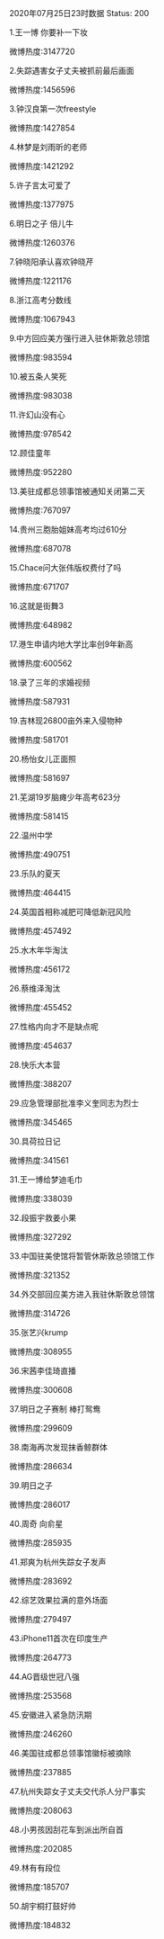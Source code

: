 2020年07月25日23时数据
Status: 200

1.王一博 你要补一下妆

微博热度:3147720

2.失踪遇害女子丈夫被抓前最后画面

微博热度:1456596

3.钟汉良第一次freestyle

微博热度:1427854

4.林梦是刘雨昕的老师

微博热度:1421292

5.许子言太可爱了

微博热度:1377975

6.明日之子 倍儿牛

微博热度:1260376

7.钟晓阳承认喜欢钟晓芹

微博热度:1221176

8.浙江高考分数线

微博热度:1067943

9.中方回应美方强行进入驻休斯敦总领馆

微博热度:983594

10.被五条人笑死

微博热度:983038

11.许幻山没有心

微博热度:978542

12.顾佳童年

微博热度:952280

13.美驻成都总领事馆被通知关闭第二天

微博热度:767097

14.贵州三胞胎姐妹高考均过610分

微博热度:687078

15.Chace问大张伟版权费付了吗

微博热度:671707

16.这就是街舞3

微博热度:648982

17.港生申请内地大学比率创9年新高

微博热度:600562

18.录了三年的求婚视频

微博热度:587931

19.吉林现26800亩外来入侵物种

微博热度:581701

20.杨怡女儿正面照

微博热度:581697

21.芜湖19岁脑瘫少年高考623分

微博热度:581415

22.温州中学

微博热度:490751

23.乐队的夏天

微博热度:464415

24.英国首相称减肥可降低新冠风险

微博热度:457492

25.水木年华淘汰

微博热度:456172

26.蔡维泽淘汰

微博热度:455452

27.性格内向才不是缺点呢

微博热度:454637

28.快乐大本营

微博热度:388207

29.应急管理部批准李义奎同志为烈士

微博热度:345465

30.具荷拉日记

微博热度:341561

31.王一博给梦迪毛巾

微博热度:338039

32.段振宇救姜小果

微博热度:327292

33.中国驻美使馆将暂管休斯敦总领馆工作

微博热度:321352

34.外交部回应美方进入我驻休斯敦总领馆

微博热度:314726

35.张艺兴krump

微博热度:308955

36.宋茜李佳琦直播

微博热度:300608

37.明日之子赛制 棒打鸳鸯

微博热度:299609

38.南海再次发现抹香鲸群体

微博热度:286634

39.明日之子

微博热度:286017

40.周奇 向俞星

微博热度:285935

41.郑爽为杭州失踪女子发声

微博热度:283692

42.综艺效果拉满的意外场面

微博热度:279497

43.iPhone11首次在印度生产

微博热度:264773

44.AG晋级世冠八强

微博热度:253568

45.安徽进入紧急防汛期

微博热度:246260

46.美国驻成都总领事馆徽标被摘除

微博热度:237885

47.杭州失踪女子丈夫交代杀人分尸事实

微博热度:208063

48.小男孩因刮花车到派出所自首

微博热度:202085

49.林有有段位

微博热度:185707

50.胡宇桐打鼓好帅

微博热度:184832

